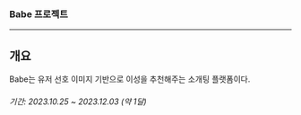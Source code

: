 ### Babe 프로젝트
---






## 개요
Babe는 유저 선호 이미지 기반으로 이성을 추천해주는 소개팅 플랫폼이다.

###### 기간: 2023.10.25 ~ 2023.12.03 (약 1달)

